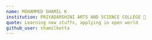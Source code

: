 ```yaml
---
name: MOHAMMED SHAMIL K
institution: PRIYADARSHINI ARTS AND SCIENCE COLLEGE 🚩
quote: Learning new stuffs, applying in open world
github_user: shamilkotta
---
```


